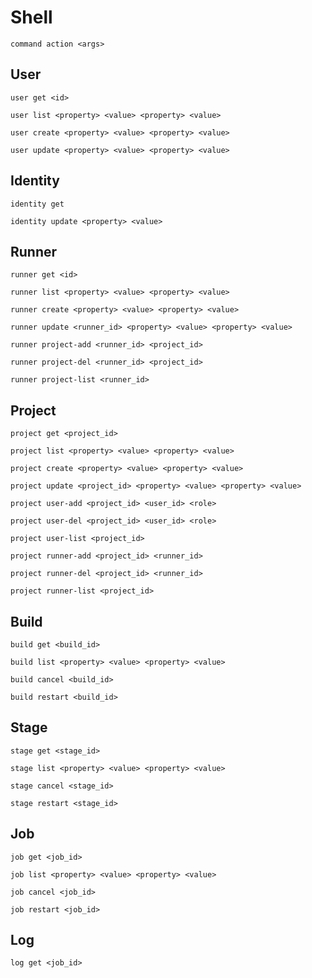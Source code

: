 # Shell

`command action <args>`

## User

`user get <id>`

`user list <property> <value> <property> <value>`

`user create <property> <value> <property> <value>`

`user update <property> <value> <property> <value>`

## Identity

`identity get`

`identity update <property> <value>`

## Runner

`runner get <id>`

`runner list <property> <value> <property> <value>`

`runner create <property> <value> <property> <value>`

`runner update <runner_id> <property> <value> <property> <value>`

`runner project-add <runner_id> <project_id>`

`runner project-del <runner_id> <project_id>`

`runner project-list <runner_id>`

## Project

`project get <project_id>`

`project list <property> <value> <property> <value>`

`project create <property> <value> <property> <value>`

`project update <project_id> <property> <value> <property> <value>`

`project user-add <project_id> <user_id> <role>`

`project user-del <project_id> <user_id> <role>`

`project user-list <project_id>`

`project runner-add <project_id> <runner_id>`

`project runner-del <project_id> <runner_id>`

`project runner-list <project_id>`

## Build

`build get <build_id>`

`build list <property> <value> <property> <value>`

`build cancel <build_id>`

`build restart <build_id>`

## Stage

`stage get <stage_id>`

`stage list <property> <value> <property> <value>`

`stage cancel <stage_id>`

`stage restart <stage_id>`

## Job

`job get <job_id>`

`job list <property> <value> <property> <value>`

`job cancel <job_id>`

`job restart <job_id>`

## Log

`log get <job_id>`


